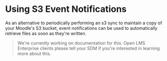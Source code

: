 # Using S3 Event Notifications

As an alternative to periodically performing an s3 sync to maintain a copy
of your Moodle's S3 bucket, event notifications can be used to automatically
retrieve files as soon as they're written.

> We're currently working on documentation for this.  Open LMS Enterprise
> clients please tell your SDM if you're interested in learning more about
> this.
